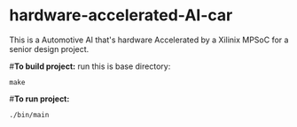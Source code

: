 # hardware-accelerated-AI-car
This is a Automotive AI that's hardware Accelerated by a Xilinix MPSoC for a senior design project. 

#**To build project:**
run this is base directory: 

```make```

#**To run project:**

```./bin/main```
